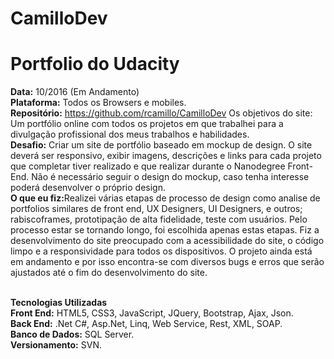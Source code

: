 # CamilloDev
<h1>Portfolio do Udacity</h1>

<strong>Data:</strong>  10/2016 (Em Andamento)
<br><strong>Plataforma:</strong> Todos os Browsers e mobiles.
<br><strong>Repositório:</strong> https://github.com/rcamillo/CamilloDev 
Os objetivos do site:</strong> Um portfólio online com todos os projetos em que trabalhei para a divulgação profissional dos meus trabalhos e habilidades. 
<br><strong>Desafio:</strong> Criar um site de portfólio baseado em mockup de design. O site deverá ser responsivo, exibir imagens, descrições e links para cada projeto que completar tiver realizado e que realizar durante o Nanodegree Front-End. Não é necessário seguir o design do mockup, caso tenha interesse poderá desenvolver o próprio design.
<br><strong>O que eu fiz:</strong>Realizei várias etapas de processo de design como analise de portfolios similares de front end, UX Designers, UI Designers, e outros; rabiscoframes, prototipação de alta fidelidade, teste com usuários. Pelo processo estar se tornando longo, foi escolhida apenas estas etapas. Fiz a desenvolvimento do site preocupado com a acessibilidade do site, o código limpo e a responsividade para todos os dispositivos. O projeto ainda está em andamento e por isso encontra-se com diversos bugs e erros que serão ajustados até o fim do desenvolvimento do site. 
 
<br><strong>Tecnologias Utilizadas</strong> 
<br><strong>Front End:</strong> HTML5, CSS3, JavaScript, JQuery, Bootstrap, Ajax, Json. 
<br><strong>Back End:</strong> .Net C#, Asp.Net, Linq, Web Service, Rest, XML, SOAP.
<br><strong>Banco de Dados:</strong>  SQL Server.
<br><strong>Versionamento:</strong> SVN.
